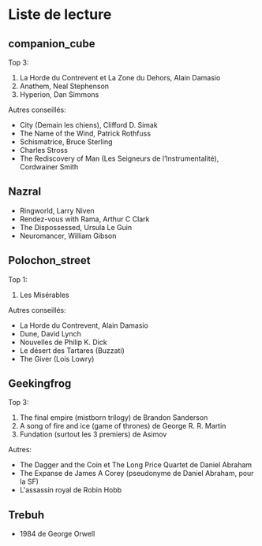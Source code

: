# Liste de lecture

## companion\_cube

Top 3:
1. La Horde du Contrevent et La Zone du Dehors, Alain Damasio
2. Anathem, Neal Stephenson
3. Hyperion, Dan Simmons

Autres conseillés:
* City (Demain les chiens), Clifford D. Simak
* The Name of the Wind, Patrick Rothfuss
* Schismatrice, Bruce Sterling
* Charles Stross
* The Rediscovery of Man (Les Seigneurs de l’Instrumentalité), Cordwainer Smith

## Nazral

* Ringworld, Larry Niven
* Rendez-vous with Rama, Arthur C Clark
* The Dispossessed, Ursula Le Guin
* Neuromancer, William Gibson

## Polochon\_street

Top 1:
1. Les Misérables

Autres conseillés:
* La Horde du Contrevent, Alain Damasio
* Dune, David Lynch
* Nouvelles de Philip K. Dick
* Le désert des Tartares (Buzzati)
* The Giver (Lois Lowry)

## Geekingfrog

Top 3:
1. The final empire (mistborn trilogy) de Brandon Sanderson
2. A song of fire and ice (game of thrones) de George R. R. Martin
3. Fundation (surtout les 3 premiers) de Asimov

Autres:

* The Dagger and the Coin et The Long Price Quartet de Daniel Abraham
* The Expanse de James A Corey (pseudonyme de Daniel Abraham, pour la SF)
* L'assassin royal de Robin Hobb

## Trebuh

* 1984 de George Orwell
